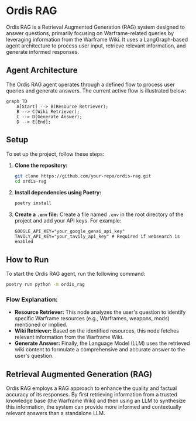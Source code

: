# Ordis RAG

Ordis RAG is a Retrieval Augmented Generation (RAG) system designed to answer questions, primarily focusing on Warframe-related queries by leveraging information from the Warframe Wiki. It uses a LangGraph-based agent architecture to process user input, retrieve relevant information, and generate informed responses.


## Agent Architecture

The Ordis RAG agent operates through a defined flow to process user queries and generate answers. The current active flow is illustrated below:

```mermaid
graph TD
    A[Start] --> B(Resource Retriever);
    B --> C(Wiki Retriever);
    C --> D(Generate Answer);
    D --> E[End];
```

## Setup

To set up the project, follow these steps:

1.  **Clone the repository:**
    ```bash
    git clone https://github.com/your-repo/ordis-rag.git
    cd ordis-rag
    ```

2.  **Install dependencies using Poetry:**
    ```bash
    poetry install
    ```

3.  **Create a `.env` file:**
    Create a file named `.env` in the root directory of the project and add your API keys. For example:
    ```
    GOOGLE_API_KEY="your_google_genai_api_key"
    TAVILY_API_KEY="your_tavily_api_key" # Required if websearch is enabled
    ```

## How to Run

To start the Ordis RAG agent, run the following command:

```bash
poetry run python -m ordis_rag
```

### Flow Explanation:

*   **Resource Retriever:** This node analyzes the user's question to identify specific Warframe resources (e.g., Warframes, weapons, mods) mentioned or implied.
*   **Wiki Retriever:** Based on the identified resources, this node fetches relevant information from the Warframe Wiki.
*   **Generate Answer:** Finally, the Language Model (LLM) uses the retrieved wiki content to formulate a comprehensive and accurate answer to the user's question.

## Retrieval Augmented Generation (RAG)

Ordis RAG employs a RAG approach to enhance the quality and factual accuracy of its responses. By first retrieving information from a trusted knowledge base (the Warframe Wiki) and then using an LLM to synthesize this information, the system can provide more informed and contextually relevant answers than a standalone LLM.

